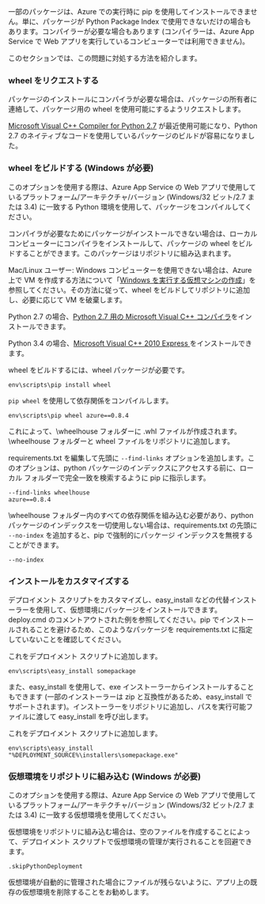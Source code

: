 一部のパッケージは、Azure での実行時に pip を使用してインストールできません。単に、パッケージが Python Package Index で使用できないだけの場合もあります。コンパイラーが必要な場合もあります (コンパイラーは、Azure App Service で Web アプリを実行しているコンピューターでは利用できません)。

このセクションでは、この問題に対処する方法を紹介します。

### wheel をリクエストする

パッケージのインストールにコンパイラが必要な場合は、パッケージの所有者に連絡して、パッケージ用の wheel を使用可能にするようリクエストします。

[Microsoft Visual C++ Compiler for Python 2.7][] が最近使用可能になり、Python 2.7 のネイティブなコードを使用しているパッケージのビルドが容易になりました。

### wheel をビルドする (Windows が必要)

このオプションを使用する際は、Azure App Service の Web アプリで使用しているプラットフォーム/アーキテクチャ/バージョン (Windows/32 ビット/2.7 または 3.4) に一致する Python 環境を使用して、パッケージをコンパイルしてください。

コンパイラが必要なためにパッケージがインストールできない場合は、ローカル コンピューターにコンパイラをインストールして、パッケージの wheel をビルドすることができます。このパッケージはリポジトリに組み込まれます。

Mac/Linux ユーザー: Windows コンピューターを使用できない場合は、Azure 上で VM を作成する方法について「[Windows を実行する仮想マシンの作成][]」を参照してください。その方法に従って、wheel をビルドしてリポジトリに追加し、必要に応じて VM を破棄します。

Python 2.7 の場合、[Python 2.7 用の Microsoft Visual C++ コンパイラ][]をインストールできます。

Python 3.4 の場合、[Microsoft Visual C++ 2010 Express ][]をインストールできます。

wheel をビルドするには、wheel パッケージが必要です。

    env\scripts\pip install wheel

`pip wheel` を使用して依存関係をコンパイルします。

    env\scripts\pip wheel azure==0.8.4

これによって、\\wheelhouse フォルダーに .whl ファイルが作成されます。\\wheelhouse フォルダーと wheel ファイルをリポジトリに追加します。

requirements.txt を編集して先頭に `--find-links` オプションを追加します。このオプションは、python パッケージのインデックスにアクセスする前に、ローカル フォルダーで完全一致を検索するように pip に指示します。

    --find-links wheelhouse
    azure==0.8.4

\\wheelhouse フォルダー内のすべての依存関係を組み込む必要があり、python パッケージのインデックスを一切使用しない場合は、requirements.txt の先頭に `--no-index` を追加すると、pip で強制的にパッケージ インデックスを無視することができます。

    --no-index

### インストールをカスタマイズする

デプロイメント スクリプトをカスタマイズし、easy\_install などの代替インストーラーを使用して、仮想環境にパッケージをインストールできます。deploy.cmd のコメントアウトされた例を参照してください。pip でインストールされることを避けるため、このようなパッケージを requirements.txt に指定していないことを確認してください。

これをデプロイメント スクリプトに追加します。

    env\scripts\easy_install somepackage

また、easy\_install を使用して、exe インストーラーからインストールすることもできます (一部のインストーラーは zip と互換性があるため、easy\_install でサポートされます)。インストーラーをリポジトリに追加し、パスを実行可能ファイルに渡して easy\_install を呼び出します。

これをデプロイメント スクリプトに追加します。

    env\scripts\easy_install "%DEPLOYMENT_SOURCE%\installers\somepackage.exe"

### 仮想環境をリポジトリに組み込む (Windows が必要)

このオプションを使用する際は、Azure App Service の Web アプリで使用しているプラットフォーム/アーキテクチャ/バージョン (Windows/32 ビット/2.7 または 3.4) に一致する仮想環境を使用してください。

仮想環境をリポジトリに組み込む場合は、空のファイルを作成することによって、デプロイメント スクリプトで仮想環境の管理が実行されることを回避できます。

    .skipPythonDeployment

仮想環境が自動的に管理された場合にファイルが残らないように、アプリ上の既存の仮想環境を削除することをお勧めします。


[Windows を実行する仮想マシンの作成]: http://azure.microsoft.com/documentation/articles/virtual-machines-windows-tutorial/
[Microsoft Visual C++ Compiler for Python 2.7]: http://aka.ms/vcpython27
[Python 2.7 用の Microsoft Visual C++ コンパイラ]: http://aka.ms/vcpython27
[Microsoft Visual C++ 2010 Express ]: http://go.microsoft.com/?linkid=9709949

<!---HONumber=August15_HO6-->